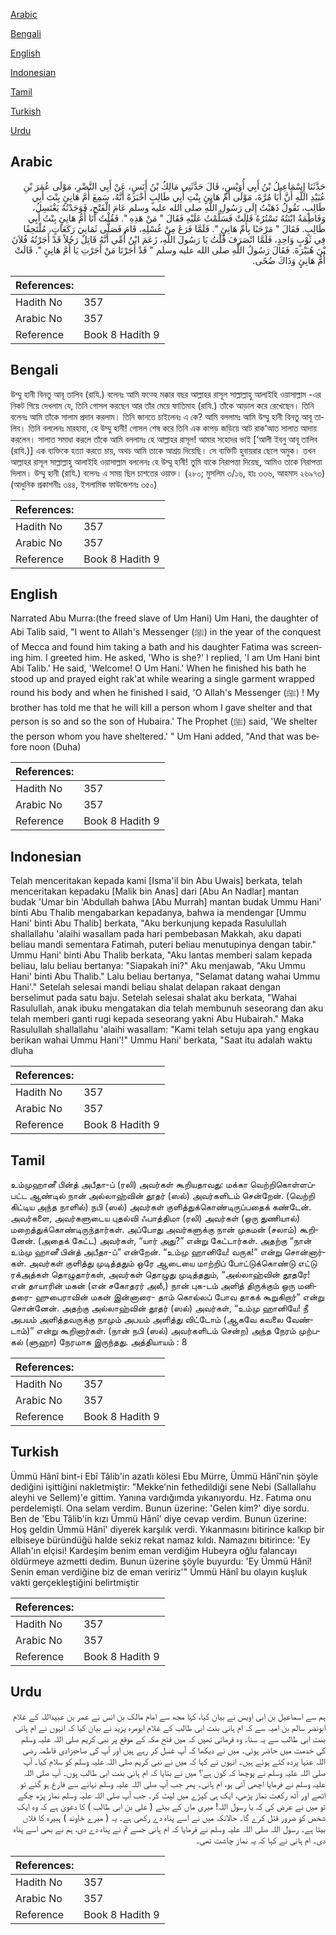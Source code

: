 [Arabic](#arabic)

[Bengali](#bengali)

[English](#english)

[Indonesian](#indonesian)

[Tamil](#tamil)

[Turkish](#turkish)

[Urdu](#urdu)

## Arabic


<div dir="rtl" lang="ar" style={{fontSize:'larger',backgroundColor:'#f8f9fa',padding:20}}>
حَدَّثَنَا إِسْمَاعِيلُ بْنُ أَبِي أُوَيْسٍ، قَالَ حَدَّثَنِي مَالِكُ بْنُ أَنَسٍ، عَنْ أَبِي النَّضْرِ، مَوْلَى عُمَرَ بْنِ عُبَيْدِ اللَّهِ أَنَّ أَبَا مُرَّةَ، مَوْلَى أُمِّ هَانِئٍ بِنْتِ أَبِي طَالِبٍ أَخْبَرَهُ أَنَّهُ، سَمِعَ أُمَّ هَانِئٍ بِنْتَ أَبِي طَالِبٍ، تَقُولُ ذَهَبْتُ إِلَى رَسُولِ اللَّهِ صلى الله عليه وسلم عَامَ الْفَتْحِ، فَوَجَدْتُهُ يَغْتَسِلُ، وَفَاطِمَةُ ابْنَتُهُ تَسْتُرُهُ قَالَتْ فَسَلَّمْتُ عَلَيْهِ فَقَالَ ‏"‏ مَنْ هَذِهِ ‏"‏‏.‏ فَقُلْتُ أَنَا أُمُّ هَانِئٍ بِنْتُ أَبِي طَالِبٍ‏.‏ فَقَالَ ‏"‏ مَرْحَبًا بِأُمِّ هَانِئٍ ‏"‏‏.‏ فَلَمَّا فَرَغَ مِنْ غُسْلِهِ، قَامَ فَصَلَّى ثَمَانِيَ رَكَعَاتٍ، مُلْتَحِفًا فِي ثَوْبٍ وَاحِدٍ، فَلَمَّا انْصَرَفَ قُلْتُ يَا رَسُولَ اللَّهِ، زَعَمَ ابْنُ أُمِّي أَنَّهُ قَاتِلٌ رَجُلاً قَدْ أَجَرْتُهُ فُلاَنَ بْنَ هُبَيْرَةَ‏.‏ فَقَالَ رَسُولُ اللَّهِ صلى الله عليه وسلم ‏"‏ قَدْ أَجَرْنَا مَنْ أَجَرْتِ يَا أُمَّ هَانِئٍ ‏"‏‏.‏ قَالَتْ أُمُّ هَانِئٍ وَذَاكَ ضُحًى‏.‏
</div>
<div style={{backgroundColor:'#f8f9fa',padding:20, marginBottom: 10}}><table> <thead> <tr> <th>References:</th> <th></th> </tr> </thead> <tbody><tr><td>Hadith No</td><td>357</td></tr><tr><td>Arabic No</td><td>357</td></tr><tr><td>Reference</td><td>Book 8 Hadith 9</td></tr></tbody></table></div>

## Bengali


<div dir="ltr" lang="bn" style={{fontSize:'larger',backgroundColor:'#f8f9fa',padding:20}}>
উম্মু হানী বিনতু আবূ তালিব (রাযি.) বলেনঃ আমি ফত্হে মক্কার বছর আল্লাহর রাসূল সাল্লাল্লাহু আলাইহি ওয়াসাল্লাম -এর নিকট গিয়ে দেখলাম যে, তিনি গোসল করছেন আর তাঁর মেয়ে ফাতিমাহ (রাযি.) তাঁকে আড়াল করে রেখেছেন। তিনি বলেনঃ আমি তাঁকে সালাম প্রদান করলাম। তিনি জানতে চাইলেনঃ এ কে? আমি বললামঃ আমি উম্মু হানী বিনতু আবূ তালিব। তিনি বললেনঃ মারহাবা, হে উম্মু হানী! গোসল শেষ করে তিনি এক কাপড় জড়িয়ে আট রাক‘আত সালাত আদায় করলেন। সালাত সমাধা করলে তাঁকে আমি বললামঃ হে আল্লাহর রাসূল! আমার সহোদর ভাই [‘আলী ইবনু আবূ তালিব (রাযি.)] এক ব্যক্তিকে হত্যা করতে চায়, অথচ আমি তাকে আশ্রয় দিয়েছি। সে ব্যক্তিটি হুবায়রার ছেলে অমুক। তখন আল্লাহর রাসূল সাল্লাল্লাহু আলাইহি ওয়াসাল্লাম বললেনঃ হে উম্মু হানী! তুমি যাকে নিরাপত্তা দিয়েছ, আমিও তাকে নিরাপত্তা দিলাম। উম্মু হানী (রাযি.) বলেনঃ এ সময় ছিল চাশতের ওয়াক্ত। (২৮০; মুসলিম ৩/১৬, হাঃ ৩৩৬, আহমাদ ২৬৯৭৩) (আধুনিক প্রকাশনীঃ ৩৪৪, ইসলামিক ফাউন্ডেশনঃ ৩৫০)
</div>
<div style={{backgroundColor:'#f8f9fa',padding:20, marginBottom: 10}}><table> <thead> <tr> <th>References:</th> <th></th> </tr> </thead> <tbody><tr><td>Hadith No</td><td>357</td></tr><tr><td>Arabic No</td><td>357</td></tr><tr><td>Reference</td><td>Book 8 Hadith 9</td></tr></tbody></table></div>

## English


<div dir="ltr" lang="en" style={{fontSize:'larger',backgroundColor:'#f8f9fa',padding:20}}>
Narrated Abu Murra:(the freed slave of Um Hani) Um Hani, the daughter of Abi Talib said, "I went to Allah's Messenger (ﷺ) in the year of the conquest of Mecca and found him taking a bath and his daughter Fatima was screening him. I greeted him. He asked, 'Who is she?' I replied, 'I am Um Hani bint Abi Talib.' He said, 'Welcome! O Um Hani.' When he finished his bath he stood up and prayed eight rak'at while wearing a single garment wrapped round his body and when he finished I said, 'O Allah's Messenger (ﷺ) ! My brother has told me that he will kill a person whom I gave shelter and that person is so and so the son of Hubaira.' The Prophet (ﷺ) said, 'We shelter the person whom you have sheltered.' " Um Hani added, "And that was before noon (Duha)
</div>
<div style={{backgroundColor:'#f8f9fa',padding:20, marginBottom: 10}}><table> <thead> <tr> <th>References:</th> <th></th> </tr> </thead> <tbody><tr><td>Hadith No</td><td>357</td></tr><tr><td>Arabic No</td><td>357</td></tr><tr><td>Reference</td><td>Book 8 Hadith 9</td></tr></tbody></table></div>

## Indonesian


<div dir="ltr" lang="id" style={{fontSize:'larger',backgroundColor:'#f8f9fa',padding:20}}>
Telah menceritakan kepada kami [Isma'il bin Abu Uwais] berkata, telah menceritakan kepadaku [Malik bin Anas] dari [Abu An Nadlar] mantan budak 'Umar bin 'Abdullah bahwa [Abu Murrah] mantan budak Ummu Hani' binti Abu Thalib mengabarkan kepadanya, bahwa ia mendengar [Ummu Hani' binti Abu Thalib] berkata, "Aku berkunjung kepada Rasulullah shallallahu 'alaihi wasallam pada hari pembebasan Makkah, aku dapati beliau mandi sementara Fatimah, puteri beliau menutupinya dengan tabir." Ummu Hani' binti Abu Thalib berkata, "Aku lantas memberi salam kepada beliau, lalu beliau bertanya: "Siapakah ini?" Aku menjawab, "Aku Ummu Hani' binti Abu Thalib." Lalu beliau bertanya, "Selamat datang wahai Ummu Hani'." Setelah selesai mandi beliau shalat delapan rakaat dengan berselimut pada satu baju. Setelah selesai shalat aku berkata, "Wahai Rasulullah, anak ibuku mengatakan dia telah membunuh seseorang dan aku telah memberi ganti rugi kepada seseorang yakni Abu Hubairah." Maka Rasulullah shallallahu 'alaihi wasallam: "Kami telah setuju apa yang engkau berikan wahai Ummu Hani'!" Ummu Hani' berkata, "Saat itu adalah waktu dluha
</div>
<div style={{backgroundColor:'#f8f9fa',padding:20, marginBottom: 10}}><table> <thead> <tr> <th>References:</th> <th></th> </tr> </thead> <tbody><tr><td>Hadith No</td><td>357</td></tr><tr><td>Arabic No</td><td>357</td></tr><tr><td>Reference</td><td>Book 8 Hadith 9</td></tr></tbody></table></div>

## Tamil


<div dir="ltr" lang="ta" style={{fontSize:'larger',backgroundColor:'#f8f9fa',padding:20}}>
உம்முஹானீ பின்த் அபீதா-ப் (ரலி) அவர்கள் கூறியதாவது: மக்கா வெற்றிகொள்ளப்பட்ட ஆண்டில் நான் அல்லாஹ்வின் தூதர் (ஸல்) அவர்களிடம் சென்றேன். (வெற்றி கிட்டிய அந்த நாளில்) நபி (ஸல்) அவர்கள் குளித்துக்கொண்டிருப்பதைக் கண்டேன். அவர்களை, அவர்களுடைய புதல்வி ஃபாத்திமா (ரலி) அவர்கள் (ஒரு துணியால்) மறைத்துக்கொண்டிருந்தார்கள். அப்போது அவர்களுக்கு நான் முகமன் (சலாம்) கூறினேன். (அதைக் கேட்ட) அவர்கள், “யார் அது?” என்று கேட்டார்கள். அதற்கு “நான் உம்மு ஹானீ பின்த் அபீதா-ப்” என்றேன். “உம்மு ஹானியே! வருக!” என்று சொன்னார்கள். அவர்கள் குளித்து முடித்ததும் ஒரே ஆடையை மாற்றிப் போட்டுக்கொண்டு எட்டு ரக்அத்கள் தொழுதார்கள், அவர்கள் தொழுது முடித்ததும், “அல்லாஹ்வின் தூதரே! என் தாயாரின் மகன் (என் சகோதரர் அலீ,) நான் புக-டம் அளித் திருக்கும் ஒரு மனிதரை- ஹுபைராவின் மகன் இன்னாரை- தாம் கொல்லப் போவ தாகக் கூறுகிறார்” என்று சொன்னேன். அதற்கு அல்லாஹ்வின் தூதர் (ஸல்) அவர்கள், “உம்மு ஹானியே! நீ அபயம் அளித்தவருக்கு நாமும் அபயம் அளித்து விட்டோம் (ஆகவே கவலை வேண்டாம்)” என்று கூறினார்கள். (நான் நபி (ஸல்) அவர்களிடம் சென்ற) அந்த நேரம் முற்பகல் (ளுஹா) நேரமாக இருந்தது. அத்தியாயம் : 8
</div>
<div style={{backgroundColor:'#f8f9fa',padding:20, marginBottom: 10}}><table> <thead> <tr> <th>References:</th> <th></th> </tr> </thead> <tbody><tr><td>Hadith No</td><td>357</td></tr><tr><td>Arabic No</td><td>357</td></tr><tr><td>Reference</td><td>Book 8 Hadith 9</td></tr></tbody></table></div>

## Turkish


<div dir="ltr" lang="tr" style={{fontSize:'larger',backgroundColor:'#f8f9fa',padding:20}}>
Ümmü Hânî bint-i Ebî Tâlib'in azatlı kölesi Ebu Mürre, Ümmü Hânî'nin şöyle dediğini işittiğini nakletmiştir: "Mekke'nin fethedildiği sene Nebi (Sallallahu aleyhi ve Sellem)'e gittim. Yanına vardığımda yıkanıyordu. Hz. Fatıma onu perdelemişti. Ona selam verdim. Bunun üzerine: 'Gelen kim?' diye sordu. Ben de 'Ebu Tâlib'in kızı Ümmü Hânî' diye cevap verdim. Bunun üzerine: Hoş geldin Ümmü Hânî' diyerek karşılık verdi. Yıkanmasını bitirince kalkıp bir elbiseye büründüğü halde sekiz rekat namaz kıldı. Namazını bitirince: 'Ey Allah'ın elçisi! Kardeşim benim eman verdiğim Hubeyra oğlu falancayı öldürmeye azmetti dedim. Bunun üzerine şöyle buyurdu: 'Ey Ümmü Hânî! Senin eman verdiğine biz de eman veririz'" Ümmü Hânî bu olayın kuşluk vakti gerçekleştiğini belirtmiştir
</div>
<div style={{backgroundColor:'#f8f9fa',padding:20, marginBottom: 10}}><table> <thead> <tr> <th>References:</th> <th></th> </tr> </thead> <tbody><tr><td>Hadith No</td><td>357</td></tr><tr><td>Arabic No</td><td>357</td></tr><tr><td>Reference</td><td>Book 8 Hadith 9</td></tr></tbody></table></div>

## Urdu


<div dir="rtl" lang="ur" style={{fontSize:'larger',backgroundColor:'#f8f9fa',padding:20}}>
ہم سے اسماعیل بن ابی اویس نے بیان کیا، کہا مجھ سے امام مالک بن انس نے عمر بن عبیداللہ کے غلام ابونضر سالم بن امیہ سے کہ ام ہانی بنت ابی طالب کے غلام ابومرہ یزید نے بیان کیا کہ انہوں نے ام ہانی بنت ابی طالب سے یہ سنا۔ وہ فرماتی تھیں کہ میں فتح مکہ کے موقع پر نبی کریم صلی اللہ علیہ وسلم کی خدمت میں حاضر ہوئی۔ میں نے دیکھا کہ آپ غسل کر رہے ہیں اور آپ کی صاحبزادی فاطمہ رضی اللہ عنہا پردہ کئے ہوئے ہیں۔ انہوں نے کہا کہ میں نے نبی کریم صلی اللہ علیہ وسلم کو سلام کیا۔ آپ صلی اللہ علیہ وسلم نے پوچھا کہ کون ہے؟ میں نے بتایا کہ ام ہانی بنت ابی طالب ہوں۔ آپ صلی اللہ علیہ وسلم نے فرمایا اچھی آئی ہو، ام ہانی۔ پھر جب آپ صلی اللہ علیہ وسلم نہانے سے فارغ ہو گئے تو اٹھے اور آٹھ رکعت نماز پڑھی، ایک ہی کپڑے میں لپٹ کر۔ جب آپ صلی اللہ علیہ وسلم نماز پڑھ چکے تو میں نے عرض کی کہ یا رسول اللہ! میری ماں کے بیٹے ( علی بن ابی طالب ) کا دعویٰ ہے کہ وہ ایک شخص کو ضرور قتل کرے گا۔ حالانکہ میں نے اسے پناہ دے رکھی ہے۔ یہ ( میرے خاوند ) ہبیرہ کا فلاں بیٹا ہے۔ رسول اللہ صلی اللہ علیہ وسلم نے فرمایا کہ ام ہانی جسے تم نے پناہ دے دی، ہم نے بھی اسے پناہ دی۔ ام ہانی نے کہا کہ یہ نماز چاشت تھی۔
</div>
<div style={{backgroundColor:'#f8f9fa',padding:20, marginBottom: 10}}><table> <thead> <tr> <th>References:</th> <th></th> </tr> </thead> <tbody><tr><td>Hadith No</td><td>357</td></tr><tr><td>Arabic No</td><td>357</td></tr><tr><td>Reference</td><td>Book 8 Hadith 9</td></tr></tbody></table></div>